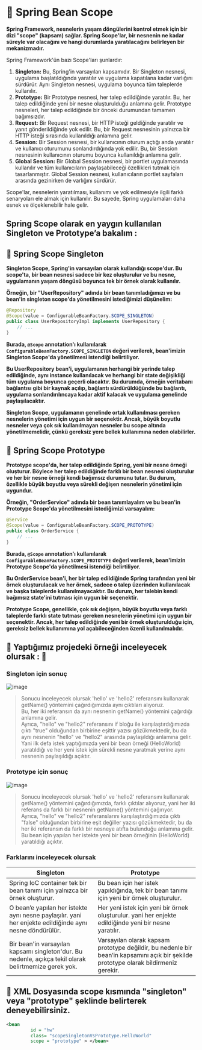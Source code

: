 # :triangular_flag_on_post: Spring Bean Scope

<b> Spring Framework, nesnelerin yaşam döngülerini kontrol etmek için bir dizi "scope" (kapsam) sağlar. Spring Scope'lar, bir nesnenin ne kadar süreyle var olacağını ve hangi durumlarda yaratılacağını belirleyen bir mekanizmadır.</b>

Spring Framework'ün bazı Scope'ları şunlardır: 

1. **Singleton:** Bu, Spring'in varsayılan kapsamıdır. Bir Singleton nesnesi, uygulama başlatıldığında yaratılır ve uygulama kapatılana kadar varlığını sürdürür. Aynı Singleton nesnesi, uygulama boyunca tüm taleplerde kullanılır.
2. **Prototype:** Bir Prototype nesnesi, her talep edildiğinde yaratılır. Bu, her talep edildiğinde yeni bir nesne oluşturulduğu anlamına gelir. Prototype nesneleri, her talep edildiğinde bir önceki durumundan tamamen bağımsızdır.
3. **Request:** Bir Request nesnesi, bir HTTP isteği geldiğinde yaratılır ve yanıt gönderildiğinde yok edilir. Bu, bir Request nesnesinin yalnızca bir HTTP isteği sırasında kullanıldığı anlamına gelir.
4. **Session:** Bir Session nesnesi, bir kullanıcının oturum açtığı anda yaratılır ve kullanıcı oturumunu sonlandırdığında yok edilir. Bu, bir Session nesnesinin kullanıcının oturumu boyunca kullanıldığı anlamına gelir.
5. **Global Session:** Bir Global Session nesnesi, bir portlet uygulamasında kullanılır ve tüm kullanıcıların paylaşabileceği özellikleri tutmak için tasarlanmıştır. Global Session nesnesi, kullanıcıların portlet sayfaları arasında gezinirken de varlığını sürdürür.

Scope'lar, nesnelerin yaratılması, kullanımı ve yok edilmesiyle ilgili farklı senaryoları ele almak için kullanılır. Bu sayede, Spring uygulamaları daha esnek ve ölçeklenebilir hale gelir.


## Spring Scope olarak en yaygın kullanılan Singleton ve Prototype’a bakalım :

## 🎯 Spring Scope Singleton

<b>Singleton Scope, Spring'in varsayılan olarak kullandığı scope'dur. Bu scope'ta, bir bean nesnesi sadece bir kez oluşturulur ve bu nesne, uygulamanın yaşam döngüsü boyunca tek bir örnek olarak kullanılır.

Örneğin, bir "UserRepository" adında bir bean tanımladığımızı ve bu bean'in singleton scope'da yönetilmesini istediğimizi düşünelim: </b>

```java
@Repository
@Scope(value = ConfigurableBeanFactory.SCOPE_SINGLETON)
public class UserRepositoryImpl implements UserRepository {
    // ...
}
```

<b>Burada, **`@Scope`** annotation'ı kullanılarak **`ConfigurableBeanFactory.SCOPE_SINGLETON`** değeri verilerek, bean'imizin Singleton Scope'da yönetilmesi istendiği belirtiliyor.

Bu UserRepository bean'i, uygulamanın herhangi bir yerinde talep edildiğinde, aynı instance kullanılacak ve herhangi bir state değişikliği tüm uygulama boyunca geçerli olacaktır. Bu durumda, örneğin veritabanı bağlantısı gibi bir kaynak açılıp, bağlantı sürdürüldüğünde bu bağlantı, uygulama sonlandırılıncaya kadar aktif kalacak ve uygulama genelinde paylaşılacaktır.

Singleton Scope, uygulamanın genelinde ortak kullanılması gereken nesnelerin yönetimi için uygun bir seçenektir. Ancak, büyük boyutlu nesneler veya çok sık kullanılmayan nesneler bu scope altında yönetilmemelidir, çünkü gereksiz yere bellek kullanımına neden olabilirler.</b>


## 🎯 Spring Scope Prototype

<b>Prototype scope'da, her talep edildiğinde Spring, yeni bir nesne örneği oluşturur. Böylece her talep edildiğinde farklı bir bean nesnesi oluşturulur ve her bir nesne örneği kendi bağımsız durumunu tutar. Bu durum, özellikle büyük boyutlu veya sürekli değişen nesnelerin yönetimi için uygundur.

Örneğin, "OrderService" adında bir bean tanımlayalım ve bu bean'in Prototype Scope'da yönetilmesini istediğimizi varsayalım:</b>


```java
@Service
@Scope(value = ConfigurableBeanFactory.SCOPE_PROTOTYPE)
public class OrderService {
    // ...
}
```

<b>Burada, **`@Scope`** annotation'ı kullanılarak **`ConfigurableBeanFactory.SCOPE_PROTOTYPE`** değeri verilerek, bean'imizin Prototype Scope'da yönetilmesi istendiği belirtiliyor.

Bu OrderService bean'i, her bir talep edildiğinde Spring tarafından yeni bir örnek oluşturulacak ve her örnek, sadece o talep üzerinden kullanılacak ve başka taleplerde kullanılmayacaktır. Bu durum, her talebin kendi bağımsız state'ini tutması için uygun bir seçenektir.

Prototype Scope, genellikle, çok sık değişen, büyük boyutlu veya farklı taleplerde farklı state tutması gereken nesnelerin yönetimi için uygun bir seçenektir. Ancak, her talep edildiğinde yeni bir örnek oluşturulduğu için, gereksiz bellek kullanımına yol açabileceğinden özenli kullanılmalıdır.
</b>

## :small_red_triangle_down: Yaptığımız projedeki örneği inceleyecek olursak : :small_red_triangle_down:

### Singleton için sonuç 

![image](https://user-images.githubusercontent.com/79043326/223666276-fd69b6e9-9d02-4a63-8135-ceccb1e83005.png)



> Sonucu inceleyecek olursak 'hello' ve 'hello2' referansını kullanarak getName() yöntemini çağırdığımızda aynı çıktıları alıyoruz.<br>
> Bu, her iki referansın da aynı nesnenin getName() yöntemini çağırdığı anlamına gelir. <br>
> Ayrıca, "hello" ve "hello2" referansını if bloğu ile karşılaştırdığımızda çıktı "true" olduğundan birbirine eşittir yazısı gözükmektedir, bu da aynı nesnenin "hello" ve "hello2" arasında paylaşıldığı anlamına gelir.<br>
> Yani ilk defa istek yaptığımızda yeni bir bean örneği (HelloWorld) yaratıldığı ve her yeni istek için sürekli nesne yaratmak yerine aynı nesnenin paylaşıldığı açıktır.

### Prototype  için sonuç 

![image](https://user-images.githubusercontent.com/79043326/223666409-9f532658-86cc-437a-9131-589a75a34eb4.png)


> Sonucu inceleyecek olursak 'hello' ve 'hello2' referansını kullanarak getName() yöntemini çağırdığımızda, farklı çıktılar alıyoruz, yani her iki referans da farklı bir nesnenin getName() yöntemini çağırıyor.<br>
> Ayrıca, "hello" ve "hello2" referanslarını karşılaştırdığımızda çıktı "false" olduğundan birbirine eşit değiller yazısı gözükmektedir, bu da her iki referansın da farklı bir nesneye atıfta bulunduğu anlamına gelir. <br>
> Bu bean için yapılan her istekte yeni bir bean örneğinin (HelloWorld) yaratıldığı açıktır.<br>

### Farklarını inceleyecek olursak 

| Singleton | Prototype |
| --- | --- |
| Spring IoC container tek bir bean tanımı için yalnızca bir örnek oluşturur. | Bu bean için her istek yapıldığında, tek bir bean tanımı için yeni bir örnek oluşturulur. |
| O bean’e yapılan her istekte aynı nesne paylaşılır. yani her enjekte edildiğinde aynı nesne döndürülür. | Her yeni istek için yeni bir örnek oluşturulur. yani her enjekte edildiğinde yeni bir nesne yaratılır. |
| Bir bean'in varsayılan kapsamı singleton'dur. Bu nedenle, açıkça tekil olarak belirtmemize gerek yok. | Varsayılan olarak kapsam prototype değildir, bu nedenle bir bean’in kapsamını açık bir şekilde prototype olarak bildirmeniz gerekir. |


## :pushpin: XML Dosyasında scope kısmında "singleton" veya "prototype" şeklinde belirterek deneyebilirsiniz.

```xml
<bean
         id = "hw"
         class= "scopeSingletonVsPrototype.HelloWorld"
         scope = "prototype" > </bean>
```






